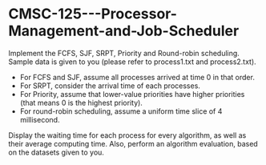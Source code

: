# CMSC-125---Processor-Management-and-Job-Scheduler
Implement the FCFS, SJF, SRPT, Priority and Round-robin scheduling. Sample data is given to you (please refer to process1.txt and process2.txt).

- For FCFS and SJF, assume all processes arrived at time 0 in that order.
- For SRPT, consider the arrival time of each processes.
- For Priority, assume that lower-value priorities have higher priorities (that means 0 is the highest priority).
- For round-robin scheduling, assume a uniform time slice of 4 millisecond.

Display the waiting time for each process for every algorithm, as well as their average computing time. Also, perform an algorithm evaluation, based on the datasets given to you.

